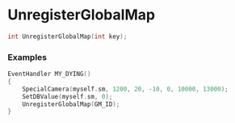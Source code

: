 # UnregisterGlobalMap
```cpp - C++
int UnregisterGlobalMap(int key);
```

### Examples
```cpp - C++
EventHandler MY_DYING()
{
	SpecialCamera(myself.sm, 1200, 20, -10, 0, 10000, 13000);
	SetDBValue(myself.sm, 0);
	UnregisterGlobalMap(GM_ID);
}
```
